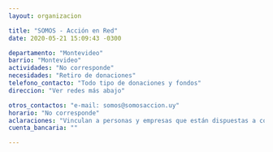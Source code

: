 ```yaml
---
layout: organizacion

title: "SOMOS - Acción en Red"
date: 2020-05-21 15:09:43 -0300

departamento: "Montevideo"
barrio: "Montevideo"
actividades: "No corresponde"
necesidades: "Retiro de donaciones"
telefono_contacto: "Todo tipo de donaciones y fondos"
direccion: "Ver redes más abajo"

otros_contactos: "e-mail: somos@somosaccion.uy"
horario: "No corresponde"
aclaraciones: "Vinculan a personas y empresas que están dispuestas a contribuir con quienes llevan adelante iniciativas solidarias. Contactar por e-mail o redes sociales."
cuenta_bancaria: ""

---
```

